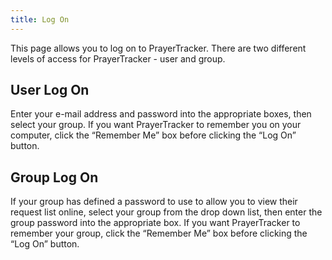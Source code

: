 ```yaml
---
title: Log On
---
```


This page allows you to log on to PrayerTracker. There are two different levels of access for PrayerTracker - user and group.

## User Log On

Enter your e-mail address and password into the appropriate boxes, then select your group. If you want PrayerTracker to remember you on your computer, click the “Remember Me” box before clicking the “Log On” button.

## Group Log On

If your group has defined a password to use to allow you to view their request list online, select your group from the drop down list, then enter the group password into the appropriate box. If you want PrayerTracker to remember your group, click the “Remember Me” box before clicking the “Log On” button.
